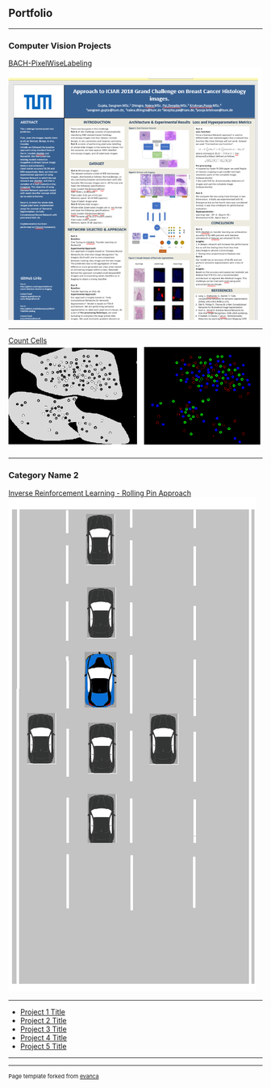## Portfolio

---

### Computer Vision Projects

[BACH-PixelWiseLabeling](https://github.com/krishnanpooja/BACH-PixelWiseLabeling)
<img src="images/bach-poster.png?raw=true"/>

---
[Count Cells](https://github.com/krishnanpooja/Segmentation-projects)
<img src="images/count_diff_cells.png?raw=true"/>

---
### Category Name 2
[Inverse Reinforcement Learning - Rolling Pin Approach](https://github.com/krishnanpooja/IRL_Rolling_Pin_Approach)
<img src="images/cars.png?raw=true"/>

---



- [Project 1 Title](http://example.com/)
- [Project 2 Title](http://example.com/)
- [Project 3 Title](http://example.com/)
- [Project 4 Title](http://example.com/)
- [Project 5 Title](http://example.com/)

---




---
<p style="font-size:11px">Page template forked from <a href="https://github.com/evanca/quick-portfolio">evanca</a></p>
<!-- Remove above link if you don't want to attibute -->
